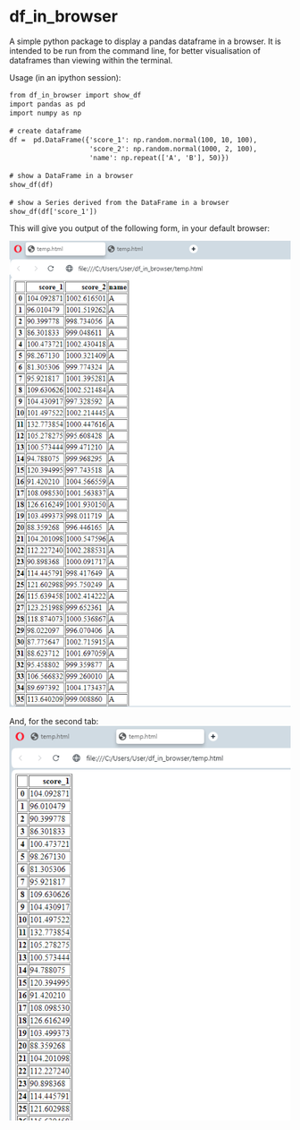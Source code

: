# df_in_browser

A simple python package to display a pandas dataframe in a browser. It is
intended to be run from the command line, for better visualisation of 
dataframes than viewing within the terminal.

Usage (in an ipython session):

```
from df_in_browser import show_df
import pandas as pd
import numpy as np

# create dataframe
df =  pd.DataFrame({'score_1': np.random.normal(100, 10, 100),
                    'score_2': np.random.normal(1000, 2, 100),
                    'name': np.repeat(['A', 'B'], 50)})

# show a DataFrame in a browser
show_df(df)

# show a Series derived from the DataFrame in a browser
show_df(df['score_1'])
```
This will give you output of the following form, in your default browser:

![alt_text](https://github.com/pxr687/df_in_browser/blob/072d53b753f33392d6e40178161cda1405b41fcf/example.png)

And, for the second tab:
![alt_text](https://github.com/pxr687/df_in_browser/blob/a083ddc3d88650268d79edbf9fe438bd736f891c/example_2.png)
